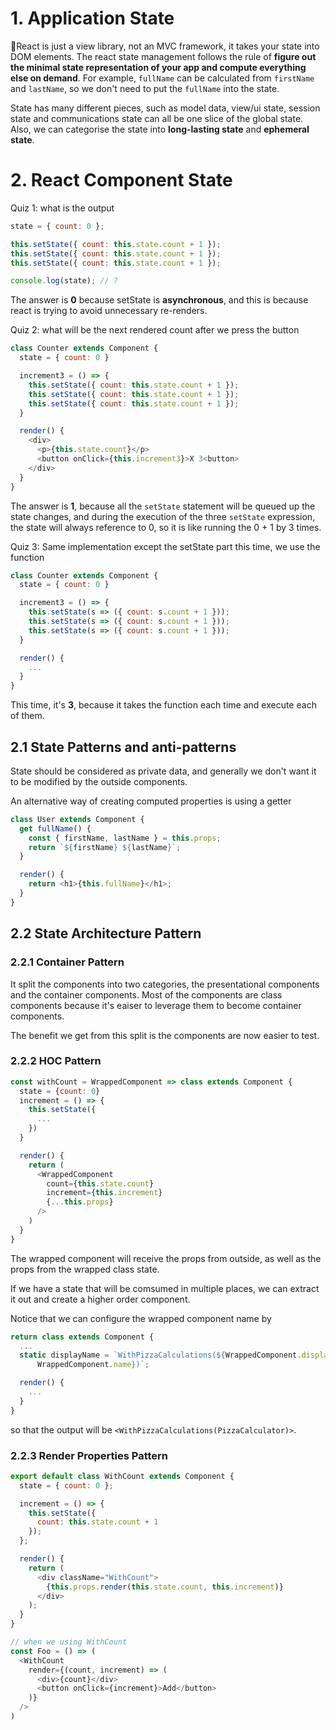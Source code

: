 # 1. Application State

React is just a view library, not an MVC framework, it takes your state into DOM elements. The react state management follows the rule of **figure out the minimal state representation of your app and compute everything else on demand**. For example, `fullName` can be calculated from `firstName` and `lastName`, so we don't need to put the `fullName` into the state.

State has many different pieces, such as model data, view/ui state, session state and communications state can all be one slice of the global state. Also, we can categorise the state into **long-lasting state** and **ephemeral state**.

# 2. React Component State

Quiz 1: what is the output

```js
state = { count: 0 };

this.setState({ count: this.state.count + 1 });
this.setState({ count: this.state.count + 1 });
this.setState({ count: this.state.count + 1 });

console.log(state); // ?
```

The answer is **0** because setState is **asynchronous**, and this is because react is trying to avoid unnecessary re-renders.

Quiz 2: what will be the next rendered count after we press the button

```js
class Counter extends Component {
  state = { count: 0 }

  increment3 = () => {
    this.setState({ count: this.state.count + 1 });
    this.setState({ count: this.state.count + 1 });
    this.setState({ count: this.state.count + 1 });
  }

  render() {
    <div>
      <p>{this.state.count}</p>
      <button onClick={this.increment3}>X 3<button>
    </div>
  }
}
```

The answer is **1**, because all the `setState` statement will be queued up the state changes, and during the execution of the three `setState` expression, the state will always reference to 0, so it is like running the 0 + 1 by 3 times.

Quiz 3: Same implementation except the setState part this time, we use the function

```js
class Counter extends Component {
  state = { count: 0 }

  increment3 = () => {
    this.setState(s => ({ count: s.count + 1 }));
    this.setState(s => ({ count: s.count + 1 }));
    this.setState(s => ({ count: s.count + 1 }));
  }

  render() {
    ...
  }
}
```

This time, it's **3**, because it takes the function each time and execute each of them.

## 2.1 State Patterns and anti-patterns

State should be considered as private data, and generally we don't want it to be modified by the outside components.

An alternative way of creating computed properties is using a getter

```js
class User extends Component {
  get fullName() {
    const { firstName, lastName } = this.props;
    return `${firstName} ${lastName}`;
  }

  render() {
    return <h1>{this.fullName}</h1>;
  }
}
```

## 2.2 State Architecture Pattern

### 2.2.1 Container Pattern

It split the components into two categories, the presentational components and the container components. Most of the components are class components because it's eaiser to leverage them to become container components.

The benefit we get from this split is the components are now easier to test.

### 2.2.2 HOC Pattern

```js
const withCount = WrappedComponent => class extends Component {
  state = {count: 0}
  increment = () => {
    this.setState({
      ...
    })
  }

  render() {
    return (
      <WrappedComponent
        count={this.state.count}
        increment={this.increment}
        {...this.props}
      />
    )
  }
}
```

The wrapped component will receive the props from outside, as well as the props from the wrapped class state.

If we have a state that will be comsumed in multiple places, we can extract it out and create a higher order component.

Notice that we can configure the wrapped component name by

```js
return class extends Component {
  ...
  static displayName = `WithPizzaCalculations(${WrappedComponent.displayName ||
      WrappedComponent.name})`;

  render() {
    ...
  }
}
```

so that the output will be `<WithPizzaCalculations(PizzaCalculator)>`.

### 2.2.3 Render Properties Pattern

```js
export default class WithCount extends Component {
  state = { count: 0 };

  increment = () => {
    this.setState({
      count: this.state.count + 1
    });
  };

  render() {
    return (
      <div className="WithCount">
        {this.props.render(this.state.count, this.increment)}
      </div>
    );
  }
}

// when we using WithCount
const Foo = () => (
  <WithCount
    render={(count, increment) => (
      <div>{count}</div>
      <button onClick={increment}>Add</button>
    )}
  />
)
```
